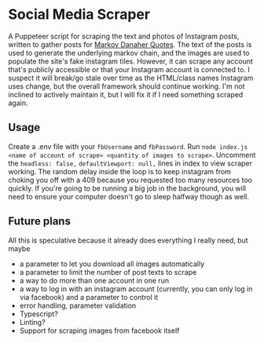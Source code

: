 # Social Media Scraper

A Puppeteer script for scraping the text and photos of Instagram posts, written to gather posts for [Markov Danaher Quotes](https://github.com/SpencerWhitehead7/markov-danaher-quotes). The text of the posts is used to generate the underlying markov chain, and the images are used to populate the site's fake instagram tiles. However, it can scrape any account that's publicly accessible or that your Instagram account is connected to. I suspect it will break/go stale over time as the HTML/class names Instagram uses change, but the overall framework should continue working. I'm not inclined to actively maintain it, but I will fix it if I need something scraped again.

## Usage

Create a .env file with your `fbUsername` and `fbPassword`. Run `node index.js <name of account of scrape> <quantity of images to scrape>`. Uncomment the `headless: false,` `defaultViewport: null,` lines in index to view scraper working. The random delay inside the loop is to keep instagram from choking you off with a 409 because you requested too many resources too quickly. If you're going to be running a big job in the background, you will need to ensure your computer doesn't go to sleep halfway though as well.

## Future plans

All this is speculative because it already does everything I really need, but maybe

- a parameter to let you download all images automatically
- a parameter to limit the number of post texts to scrape
- a way to do more than one account in one run
- a way to log in with an instagram account (currently, you can only log in via facebook) and a parameter to control it
- error handling, parameter validation
- Typescript?
- Linting?
- Support for scraping images from facebook itself
